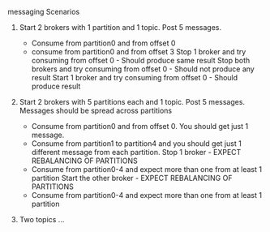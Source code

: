 messaging
Scenarios
1. Start 2 brokers with 1 partition and 1 topic. Post 5 messages.
    * Consume from partition0 and from offset 0
    * consume from partition0 and from offset 3
    Stop 1 broker and try consuming from offset 0 - Should produce same result
    Stop both brokers and try consuming from offset 0 - Should not produce any result
    Start 1 broker and try consuming from offset 0 - Should produce result
    
2. Start 2 brokers with 5 partitions each and 1 topic. Post 5 messages. Messages should be spread across partitions
    * Consume from partition0 and from offset 0. You should get just 1 message.
    * Consume from partition1 to partition4 and you should get just 1 different message from each partition.
    Stop 1 broker - EXPECT REBALANCING OF PARTITIONS
    * Consume from partition0-4 and expect more than one from at least 1 partition
    Start the other broker - EXPECT REBALANCING OF PARTITIONS
    * Consume from partition0-4 and expect more than one from at least 1 partition

3. Two topics ...